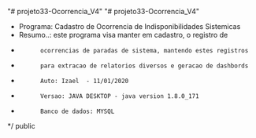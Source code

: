 "# projeto33-Ocorrencia_V4" 
"# projeto33-Ocorrencia_V4" 

* Programa: Cadastro de Ocorrencia de Indisponibilidades Sistemicas
* Resumo..: este programa visa manter em cadastro, o registro de 
*           ocorrencias de paradas de sistema, mantendo estes registros
*           para extracao de relatorios diversos e geracao de dashbords
*           Auto: Izael  - 11/01/2020
*           Versao: JAVA DESKTOP - java version 1.8.0_171 
*           Banco de dados: MYSQL
*/
public
